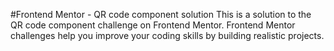 #Frontend Mentor - QR code component solution
This is a solution to the QR code component challenge on Frontend Mentor. Frontend Mentor challenges help you improve your coding skills by building realistic projects.
